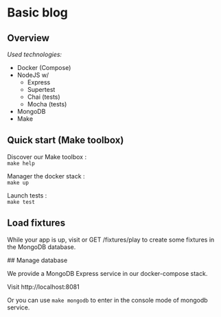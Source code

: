 # Basic blog

## Overview

*Used technologies:*  
* Docker (Compose)
* NodeJS w/ 
  * Express
  * Supertest
  * Chai (tests)
  * Mocha (tests)
* MongoDB
* Make



## Quick start (Make toolbox)

Discover our Make toolbox :  
`make help`

Manager the docker stack :  
`make up`  

Launch tests :  
`make test`

## Load fixtures

While your app is up, visit or GET /fixtures/play to create some fixtures in the MongoDB database. 

## Manage database

We provide a MongoDB Express service in our docker-compose stack.

Visit http://localhost:8081

Or you can use `make mongodb` to enter in the console mode of mongodb service.
